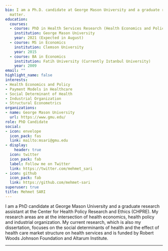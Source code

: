 ```yaml
---
bio: I am a Ph.D. candidate at George Mason University and a graduate research assistant at the Center for Health Policy Research and Ethics (CHPRE). My research areas are at the intersection of health economics, health policy and industrial organization. My current research, which is also my dissertation, focuses on the social determinants of health and the effect of health care market structure on health services and is funded by Robert Woods Johnson Foundation and Altarum Institute.
  matter.
education:
  courses:
  - course: PhD in Health Services Research (Health Economics and Policy Track)
    institution: George Mason University
    year: 2021 (Expected in August)
  - course: MS in Economics
    institution: Clemson University
    year: 2015
  - course: BA in Economics 
    institution: Fatih University (Currently Istanbul University)
    year: 2009
email: ""
highlight_name: false
interests:
- Health Economics and Policy
- Payment Models in Healthcare
- Social Determinant of Health
- Industrial Organization
- Structural Econometrics
organizations:
- name: George Mason University
  url: https://www.gmu.edu/
role: PhD Candidate
social:
- icon: envelope
  icon_pack: fas
  link: mailto:msari@gmu.edu
- display:
    header: true
  icon: twitter
  icon_pack: fab
  label: Follow me on Twitter
  link: https://twitter.com/mehmet_sari
- icon: github
  icon_pack: fab
  link: https://github.com/mehmet-sari
superuser: true
title: Mehmet SARI
---
```


I am a PhD candidate at George Mason University and a graduate research assistant at the Center for Health Policy Research and Ethics (CHPRE). My research areas are at the intersection of health economics, health policy and industrial organization. My current research, which is also my dissertation, focuses on the social determinants of health and the effect of health care market structure on health services and is funded by Robert Woods Johnson Foundation and Altarum Institute.

---
